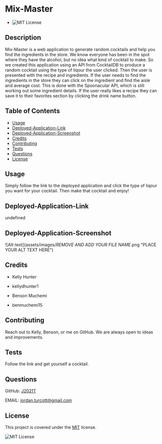 
  # Mix-Master
  * ![MIT License](https://img.shields.io/badge/license-MIT-blue)

  ## Description
  Mix-Master is a web application to generate random cocktails and help you find the ingredients in the store.  We know everyone has been in the spot where they have the alcohol, but no idea what kind of cocktail to make. So we created this application using an API from CocktailDB to produce a random cocktail using the type of liqour the user clicked.  Then the user is presented with the recipe and ingredients.  If the user needs to find the ingredients in the store they can click on the ingredient and find the aisle and average cost.  This is done with the Spoonacular API, which is still working out some ingredient details.  If the user really likes a recipe they can save it to their favorites section by clicking the drink name button.

  ## Table of Contents
  * [Usage](#usage)
  * [Deployed-Application-Link](#deployed-application-link)
  * [Deployed-Application-Screenshot](#deployed-application-screenshot)
  * [Credits](#credits)
  * [Contributing](#contributing)
  * [Tests](#tests)
  * [Questions](#questions)
  * [License](#license)

  
  ## Usage
  Simply follow the link to the deployed application and click the type of liqour you want for your cocktail.  Then make that cocktail and enjoy!
  
  
  ## Deployed-Application-Link
  
  undefined
  
  
  ## Deployed-Application-Screenshot
  
  ![Alt-text](assets/images/*REMOVE AND ADD YOUR FILE NAME*.png "PLACE YOUR ALT TEXT HERE")
  
  
  ## Credits
  
    
  * Kelly Hunter
  * kellydhunter1
  
  * Benson Muchemi
  * benmuchemi15
  
  
  ## Contributing
  Reach out to Kelly, Benson, or me on GitHub.  We are always open to ideas and improvements.
  
  
  ## Tests
  Follow the link and get yourself a cocktail.
  
  
  ## Questions
  GitHub: [J2021T](https://github.com/J2021T)

  EMAIL: [jordan.turcott@gmail.com](mailto:jordan.turcott@gmail.com)
  
  
  ## License
  This project is covered under the [MIT](../assets/license-files/MIT.txt) license.

 ![MIT License](https://img.shields.io/badge/license-MIT-blue)
  
  
